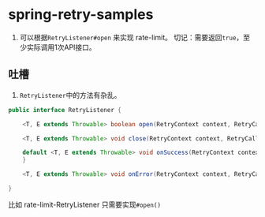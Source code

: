 # spring-retry-samples

1. 可以根据`RetryListener#open` 来实现 rate-limit。
切记：需要返回`true`，至少实际调用1次API接口。



## 吐槽
1. `RetryListener`中的方法有杂乱。
```java
public interface RetryListener {

	<T, E extends Throwable> boolean open(RetryContext context, RetryCallback<T, E> callback);

	<T, E extends Throwable> void close(RetryContext context, RetryCallback<T, E> callback, Throwable throwable);

	default <T, E extends Throwable> void onSuccess(RetryContext context, RetryCallback<T, E> callback, T result) {
	}

	<T, E extends Throwable> void onError(RetryContext context, RetryCallback<T, E> callback, Throwable throwable);

}
```
比如 rate-limit-RetryListener 只需要实现`#open()`